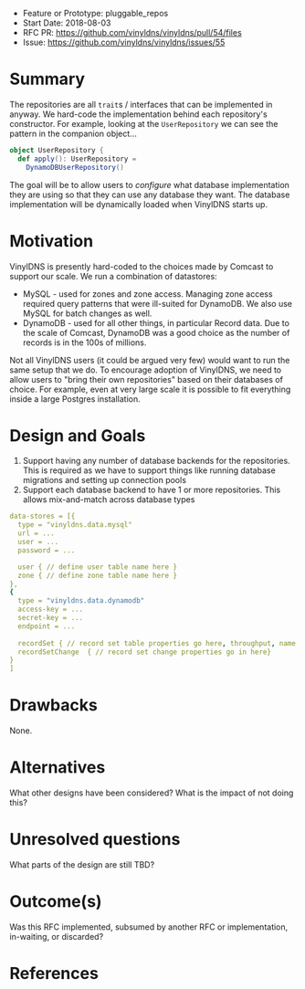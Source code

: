 - Feature or Prototype: pluggable_repos
- Start Date: 2018-08-03
- RFC PR: https://github.com/vinyldns/vinyldns/pull/54/files
- Issue: https://github.com/vinyldns/vinyldns/issues/55

# Summary
[summary]: #summary
The repositories are all `trait`s / interfaces that can be implemented in anyway.  We hard-code the implementation behind each repository's constructor.  For example, looking at the `UserRepository` we can see the pattern in the companion object...

```scala
object UserRepository {
  def apply(): UserRepository =
    DynamoDBUserRepository()
```

The goal will be to allow users to _configure_ what database implementation they are using so that they can use any database they want.  The database implementation will be dynamically loaded when VinylDNS starts up.

# Motivation
[motivation]: #motivation

VinylDNS is presently hard-coded to the choices made by Comcast to support our scale.  We run a combination of datastores:

* MySQL - used for zones and zone access.  Managing zone access required query patterns that were ill-suited for DynamoDB.  We also use MySQL for batch changes as well.
* DynamoDB - used for all other things, in particular Record data.  Due to the scale of Comcast, DynamoDB was a good choice as the number of records is in the 100s of millions.

Not all VinylDNS users (it could be argued very few) would want to run the same setup that we do.  To encourage adoption of VinylDNS, we need to allow users to "bring their own repositories" based on their databases of choice.  For example, even at very large scale it is possible to fit everything inside a large Postgres installation.

# Design and Goals
[design]: #design-and-goals

1. Support having any number of database backends for the repositories.  This is required as we have to support things like running database migrations and setting up connection pools
1. Support each database backend to have 1 or more repositories.  This allows mix-and-match across database types

```yaml
data-stores = [{
  type = "vinyldns.data.mysql"
  url = ...
  user = ...
  password = ...

  user { // define user table name here }
  zone { // define zone table name here }
},
{
  type = "vinyldns.data.dynamodb"
  access-key = ...
  secret-key = ...
  endpoint = ...
  
  recordSet { // record set table properties go here, throughput, name }
  recordSetChange  { // record set change properties go in here}
}
]
```


# Drawbacks
[drawbacks]: #drawbacks

None.

# Alternatives
[alternatives]: #alternatives

What other designs have been considered? What is the impact of not doing this?

# Unresolved questions
[unresolved]: #unresolved-questions

What parts of the design are still TBD?

# Outcome(s)
[outcome]: #outcome

Was this RFC implemented, subsumed by another RFC or implementation, in-waiting,
or discarded?

# References
[references]: #references
